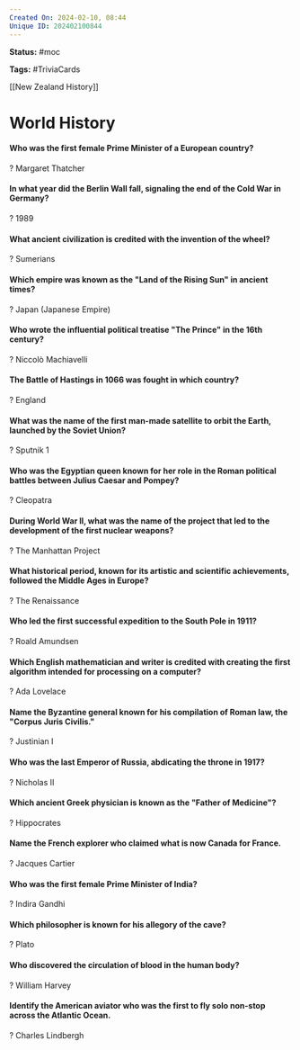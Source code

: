 ```yaml
---
Created On: 2024-02-10, 08:44
Unique ID: 202402100844
---
```

**Status:** #moc 

**Tags:** #TriviaCards 

[[New Zealand History]]


# World History

#### Who was the first female Prime Minister of a European country?
?
Margaret Thatcher
<!--SR:!2024-08-06,131,290-->


#### In what year did the Berlin Wall fall, signaling the end of the Cold War in Germany?
?
1989
<!--SR:!2024-06-11,60,270-->


#### What ancient civilization is credited with the invention of the wheel?
?
Sumerians
<!--SR:!2024-04-22,44,250-->


#### Which empire was known as the "Land of the Rising Sun" in ancient times?
?
Japan (Japanese Empire)
<!--SR:!2024-04-27,49,250-->


#### Who wrote the influential political treatise "The Prince" in the 16th century?
?
Niccolò Machiavelli
<!--SR:!2024-09-11,152,250-->


#### The Battle of Hastings in 1066 was fought in which country?
?
England
<!--SR:!2024-03-27,34,270-->


#### What was the name of the first man-made satellite to orbit the Earth, launched by the Soviet Union?
?
Sputnik 1
<!--SR:!2024-05-05,65,310-->


#### Who was the Egyptian queen known for her role in the Roman political battles between Julius Caesar and Pompey?
?
Cleopatra
<!--SR:!2024-03-13,20,250-->


#### During World War II, what was the name of the project that led to the development of the first nuclear weapons?
?
The Manhattan Project
<!--SR:!2024-04-03,39,270-->


#### What historical period, known for its artistic and scientific achievements, followed the Middle Ages in Europe?
?
The Renaissance
<!--SR:!2024-05-04,64,310-->


#### Who led the first successful expedition to the South Pole in 1911?
?
Roald Amundsen
<!--SR:!2024-05-24,42,197-->


#### Which English mathematician and writer is credited with creating the first algorithm intended for processing on a computer?
?
Ada Lovelace
<!--SR:!2024-07-25,1,237-->


#### Name the Byzantine general known for his compilation of Roman law, the "Corpus Juris Civilis."
?
Justinian I
<!--SR:!2024-07-25,1,197-->


#### Who was the last Emperor of Russia, abdicating the throne in 1917?
?
Nicholas II
<!--SR:!2024-03-29,20,237-->


#### Which ancient Greek physician is known as the "Father of Medicine"?
?
Hippocrates
<!--SR:!2024-03-30,21,237-->


#### Name the French explorer who claimed what is now Canada for France.
?
Jacques Cartier
<!--SR:!2024-04-13,1,157-->


#### Who was the first female Prime Minister of India?
?
Indira Gandhi
<!--SR:!2024-05-29,62,257-->


#### Which philosopher is known for his allegory of the cave?
?
Plato
<!--SR:!2024-03-27,1,237-->


#### Who discovered the circulation of blood in the human body?
?
William Harvey
<!--SR:!2024-03-20,11,217-->


#### Identify the American aviator who was the first to fly solo non-stop across the Atlantic Ocean.
?
Charles Lindbergh
<!--SR:!2024-08-08,118,257-->